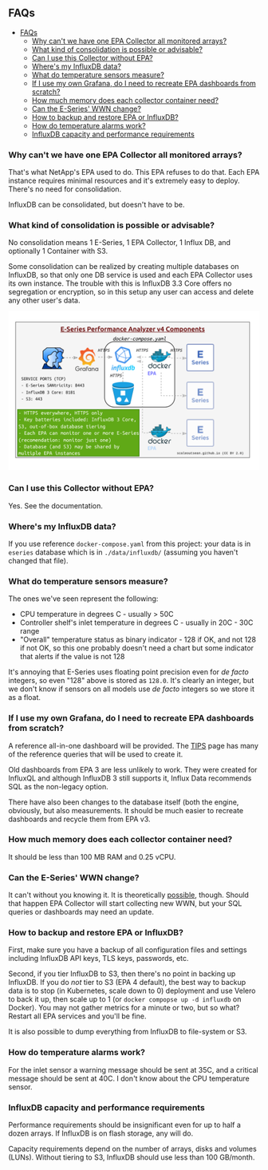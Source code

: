 ## FAQs

- [FAQs](#faqs)
  - [Why can't we have one EPA Collector all monitored arrays?](#why-cant-we-have-one-epa-collector-all-monitored-arrays)
  - [What kind of consolidation is possible or advisable?](#what-kind-of-consolidation-is-possible-or-advisable)
  - [Can I use this Collector without EPA?](#can-i-use-this-collector-without-epa)
  - [Where's my InfluxDB data?](#wheres-my-influxdb-data)
  - [What do temperature sensors measure?](#what-do-temperature-sensors-measure)
  - [If I use my own Grafana, do I need to recreate EPA dashboards from scratch?](#if-i-use-my-own-grafana-do-i-need-to-recreate-epa-dashboards-from-scratch)
  - [How much memory does each collector container need?](#how-much-memory-does-each-collector-container-need)
  - [Can the E-Series' WWN change?](#can-the-e-series-wwn-change)
  - [How to backup and restore EPA or InfluxDB?](#how-to-backup-and-restore-epa-or-influxdb)
  - [How do temperature alarms work?](#how-do-temperature-alarms-work)
  - [InfluxDB capacity and performance requirements](#influxdb-capacity-and-performance-requirements)



### Why can't we have one EPA Collector all monitored arrays?

That's what NetApp's EPA used to do. This EPA refuses to do that. Each EPA instance requires minimal resources and it's extremely easy to deploy. There's no need for consolidation. 

InfluxDB can be consolidated, but doesn't have to be.

### What kind of consolidation is possible or advisable?

No consolidation means 1 E-Series, 1 EPA Collector, 1 Influx DB, and optionally 1 Container with S3.

Some consolidation can be realized by creating multiple databases on InfluxDB, so that only one DB service is used and each EPA Collector uses its own instance. The trouble with this is InfluxDB 3.3 Core offers no segregation or encryption, so in this setup any user can access and delete any other user's data.

![EPA Database Consolidation](./images/epa-v4-services-diagram.svg)

### Can I use this Collector without EPA?

Yes. See the documentation.

### Where's my InfluxDB data?

If you use reference `docker-compose.yaml` from this project: your data is in `eseries` database which is in `./data/influxdb/` (assuming you haven't changed that file). 

### What do temperature sensors measure?

The ones we've seen represent the following:

- CPU temperature in degrees C - usually > 50C
- Controller shelf's inlet temperature in degrees C - usually in 20C - 30C range
- "Overall" temperature status as binary indicator - 128 if OK, and not 128 if not OK, so this one probably doesn't need a chart but some indicator that alerts if the value is not 128

It's annoying that E-Series uses floating point precision even for *de facto* integers, so even "128" above is stored as `128.0`. It's clearly an integer, but we don't know if sensors on all models use *de facto* integers so we store it as a float.

### If I use my own Grafana, do I need to recreate EPA dashboards from scratch?

A reference all-in-one dashboard will be provided. The [TIPS](./TIPS.md) page has many of the reference queries that will be used to create it.

Old dashboards from EPA 3 are less unlikely to work. They were created for InfluxQL and although InfluxDB 3 still supports it, Influx Data recommends SQL as the non-legacy option. 

There have also been changes to the database itself (both the engine, obviously, but also measurements. It should be much easier to recreate dashboards and recycle them from EPA v3.

### How much memory does each collector container need? 

It should be less than 100 MB RAM and 0.25 vCPU.

### Can the E-Series' WWN change?

It can't without you knowing it. It is theoretically [possible](https://kb.netapp.com/Advice_and_Troubleshooting/Data_Storage_Software/E-Series_SANtricity_Software_Suite/WWNs_changed_after_offline_replacement_of_tray_0), though. Should that happen EPA Collector will start collecting new WWN, but your SQL queries or dashboards may need an update.

### How to backup and restore EPA or InfluxDB?

First, make sure you have a backup of all configuration files and settings including InfluxDB API keys, TLS keys, passwords, etc. 

Second, if you tier InfluxDB to S3, then there's no point in backing up InfluxDB. If you do *not* tier to S3 (EPA 4 default), the best way to backup data is to stop (in Kubernetes, scale down to 0) deployment and use Velero to back it up, then scale up to 1 (or `docker compopse up -d influxdb` on Docker). You may not gather metrics for a minute or two, but so what? Restart all EPA services and you'll be fine.

It is also possible to dump everything from InfluxDB to file-system or S3.

### How do temperature alarms work?

For the inlet sensor a warning message should be sent at 35C, and a critical message should be sent at 40C. I don't know about the CPU temperature sensor.

### InfluxDB capacity and performance requirements

Performance requirements should be insignificant even for up to half a dozen arrays. If InfluxDB is on flash storage, any will do.

Capacity requirements depend on the number of arrays, disks and volumes (LUNs). Without tiering to S3, InfluxDB should use less than 100 GB/month.